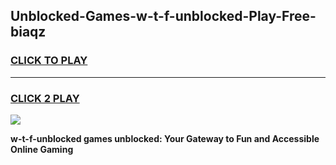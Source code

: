 
## Unblocked-Games-w-t-f-unblocked-Play-Free-biaqz
<h3>
<a href="https://premium76.site?title=w-t-f-unblocked&ref=23A">CLICK TO PLAY</a></h3>
<hr>

<h3>
<a href="https://premium76.site?title=w-t-f-unblocked&ref=23A">CLICK 2 PLAY</a>
  
</h3>

<a href="https://premium76.site?title=w-t-f-unblocked&ref=23A"><img src="https://clearcache.store/games.png"></a>


**w-t-f-unblocked games unblocked: Your Gateway to Fun and Accessible Online Gaming**
